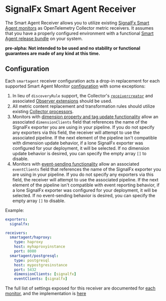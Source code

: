 # SignalFx Smart Agent Receiver

The Smart Agent Receiver allows you to utilize existing [SignalFx Smart Agent monitors](https://github.com/signalfx/signalfx-agent#monitors)
as OpenTelemetry Collector metric receivers.  It assumes that you have a properly configured environment with a
functional [Smart Agent release bundle](https://github.com/signalfx/signalfx-agent/releases/latest) on your system.

**pre-alpha: Not intended to be used and no stability or functional guarantees are made of any kind at this time.**

## Configuration

Each `smartagent` receiver configuration acts a drop-in replacement for each supported Smart Agent Monitor
[configuration](https://github.com/signalfx/signalfx-agent/blob/master/docs/monitor-config.md) with some exceptions:

1. In lieu of `discoveryRule` support, the Collector's
[`receivercreator`](https://github.com/open-telemetry/opentelemetry-collector-contrib/blob/master/receiver/receivercreator/README.md)
and associated [Observer extensions](https://github.com/open-telemetry/opentelemetry-collector-contrib/tree/master/extension/observer/README.md)
should be used.
1. All metric content replacement and transformation rules should utilize existing
[Collector processors](https://github.com/open-telemetry/opentelemetry-collector/blob/master/processor/README.md).
1. Monitors with [dimension property and tag update
functionality](https://dev.splunk.com/observability/docs/datamodel#Creating-or-updating-custom-properties-and-tags)
allow an associated `dimensionClients` field that references the name of the SignalFx exporter you are using in your
pipeline.  If you do not specify any exporters via this field, the receiver will attempt to use the associated
pipeline.  If the next element of the pipeline isn't compatible with dimension update behavior, if a lone SignalFx
exporter was configured for your deployment, it will be selected.  If no dimension update behavior is desired,
you can specify the empty array `[]` to disable.
1. Monitors with [event-sending
functionality](https://dev.splunk.com/observability/docs/datamodel/ingest#Send-custom-events)
allow an associated `eventClients` field that references the name of the SignalFx exporter you are using in your
pipeline.  If you do not specify any exporters via this field, the receiver will attempt to use the associated pipeline.
If the next element of the pipeline isn't compatible with event reporting behavior, if a lone SignalFx exporter was
configured for your deployment, it will be selected.  If no event-sending behavior is desired, you can specify the
empty array `[]` to disable.

Example:

```yaml
exporters:
  signalfx:

receivers:
  smartagent/haproxy:
    type: haproxy
    host: myhaproxyinstance
    port: 8080
  smartagent/postgresql:
    type: postgresql
    host: mypostgresinstance
    port: 5432
    dimensionClients: [signalfx]
    eventClients: [signalfx]
```

The full list of settings exposed for this receiver are documented for
[each monitor](https://github.com/signalfx/signalfx-agent/tree/master/docs/monitors), and the implementation is
[here](./config.go)
